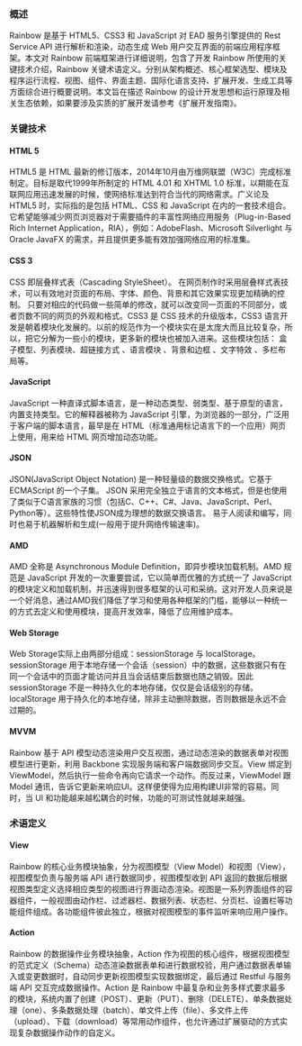 ### 概述

Rainbow 是基于 HTML5、CSS3 和 JavaScript 对 EAD 服务引擎提供的 Rest Service API 进行解析和渲染，动态生成 Web 用户交互界面的前端应用程序框架。本文对 Rainbow 前端框架进行详细说明，包含了开发 Rainbow 所使用的关键技术介绍，Rainbow 关键术语定义。分别从架构概述、核心框架选型、模块及程序运行流程、视图、组件、界面主题、国际化语言支持、扩展开发、生成工具等方面综合进行概要说明。本文旨在描述 Rainbow 的设计开发思想和运行原理及相关生态依赖，如果要涉及实质的扩展开发请参考《扩展开发指南》。

### 关键技术

#### HTML 5

HTML5 是 HTML 最新的修订版本，2014年10月由万维网联盟（W3C）完成标准制定。目标是取代1999年所制定的 HTML 4.01 和 XHTML 1.0 标准，以期能在互联网应用迅速发展的时候，使网络标准达到符合当代的网络需求。广义论及 HTML5 时，实际指的是包括 HTML、CSS 和 JavaScript 在内的一套技术组合。它希望能够减少网页浏览器对于需要插件的丰富性网络应用服务（Plug-in-Based Rich Internet Application，RIA），例如：AdobeFlash、Microsoft Silverlight 与 Oracle JavaFX 的需求，并且提供更多能有效加强网络应用的标准集。

#### CSS 3

CSS 即层叠样式表（Cascading StyleSheet）。 在网页制作时采用层叠样式表技术，可以有效地对页面的布局、字体、颜色、背景和其它效果实现更加精确的控制。 只要对相应的代码做一些简单的修改，就可以改变同一页面的不同部分，或者页数不同的网页的外观和格式。CSS3 是 CSS 技术的升级版本，CSS3 语言开发是朝着模块化发展的。以前的规范作为一个模块实在是太庞大而且比较复杂，所以，把它分解为一些小的模块，更多新的模块也被加入进来。这些模块包括： 盒子模型、列表模块、超链接方式 、语言模块 、背景和边框 、文字特效 、多栏布局等。

#### JavaScript

JavaScript 一种直译式脚本语言，是一种动态类型、弱类型、基于原型的语言，内置支持类型。它的解释器被称为 JavaScript 引擎，为浏览器的一部分，广泛用于客户端的脚本语言，最早是在 HTML（标准通用标记语言下的一个应用）网页上使用，用来给 HTML 网页增加动态功能。

#### JSON
JSON(JavaScript Object Notation) 是一种轻量级的数据交换格式。它基于 ECMAScript 的一个子集。 JSON 采用完全独立于语言的文本格式，但是也使用了类似于C语言家族的习惯（包括C、C++、C#、Java、JavaScript、Perl、Python等）。这些特性使JSON成为理想的数据交换语言。 易于人阅读和编写，同时也易于机器解析和生成(一般用于提升网络传输速率)。

#### AMD
AMD 全称是 Asynchronous Module Definition，即异步模块加载机制。AMD 规范是 JavaScript 开发的一次重要尝试，它以简单而优雅的方式统一了 JavaScript 的模块定义和加载机制，并迅速得到很多框架的认可和采纳。这对开发人员来说是一个好消息，通过AMD我们降低了学习和使用各种框架的门槛，能够以一种统一的方式去定义和使用模块，提高开发效率，降低了应用维护成本。

#### Web Storage

Web Storage实际上由两部分组成：sessionStorage 与 localStorage。 sessionStorage 用于本地存储一个会话（session）中的数据，这些数据只有在同一个会话中的页面才能访问并且当会话结束后数据也随之销毁。因此 sessionStorage 不是一种持久化的本地存储，仅仅是会话级别的存储。 localStorage 用于持久化的本地存储，除非主动删除数据，否则数据是永远不会过期的。

#### MVVM

Rainbow 基于 API 模型动态渲染用户交互视图，通过动态渲染的数据表单对视图模型进行更新，利用 Backbone 实现服务端和客户端数据同步交互。View 绑定到 ViewModel，然后执行一些命令再向它请求一个动作。而反过来，ViewModel 跟 Model 通讯，告诉它更新来响应UI。这样便使得为应用构建UI非常的容易。同时，当 UI 和功能越来越松耦合的时候，功能的可测试性就越来越强。

### 术语定义

#### View

Rainbow 的核心业务模块抽象，分为视图模型（View Model）和视图（View），视图模型负责与服务端 API 进行数据同步，视图模型收到 API 返回的数据后根据视图类型定义选择相应类型的视图进行界面动态渲染。视图是一系列界面组件的容器组件，一般视图由动作栏、过滤器栏、数据列表、状态栏、分页栏、设置栏等功能组件组成。各功能组件彼此独立，根据对视图模型的事件监听来响应用户操作。

#### Action

Rainbow 的数据操作业务模块抽象，Action 作为视图的核心组件，根据视图模型的范式定义（Schema）动态渲染数据表单和进行数据校验，用户通过数据表单输入或变更数据时，自动同步更新视图模型实现数据绑定，最后通过 Restful 与服务端 API 交互完成数据操作。Action 是 Rainbow 中最复杂和业务多样式要求最多的模块，系统内置了创建（POST）、更新（PUT）、删除（DELETE）、单条数据处理（one）、多条数据处理（batch）、单文件上传（file）、多文件上传（upload）、下载（download）等常用动作组件，也允许通过扩展驱动的方式实现复杂数据操作动作的自定义。